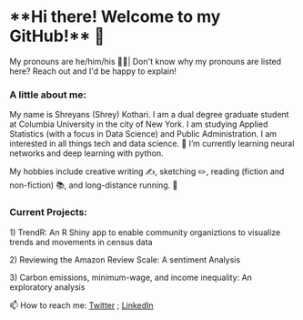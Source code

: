 <H1> **Hi there! Welcome to my GitHub!** 👋</H1>
<body>
  <p> My pronouns are he/him/his 🧍‍♂| Don't know why my pronouns are listed here? Reach out and I'd be happy to explain! </p>
<H3>A little about me: </H3>
<p>My name is Shreyans (Shrey) Kothari. I am a dual degree graduate student at Columbia University in the city of New York. I am studying Applied Statistics (with a focus in Data Science) and Public Administration. I am interested in all things tech and data science. 🌱 I’m currently learning neural networks and deep learning with python. 
</p>
<p> My hobbies include creative writing ✍️, sketching ✏️, reading (fiction and non-fiction) 📚, and long-distance running. 🏃 </p>
  <H3> Current Projects:</H3>
 <p> 
   1) TrendR: An R Shiny app to enable community organiztions to visualize trends and movements in census data </p>
  <p> 2) Reviewing the Amazon Review Scale: A sentiment Analysis </p>
 <p>  3) Carbon emissions, minimum-wage, and income inequality: An exploratory analysis </p>
   
  <h10> 📫 How to reach me: [Twitter](https://twitter.com/ShreyKo97) ; [LinkedIn](https://www.linkedin.com/in/shreyans-kothari/)
<!--
**shreyansko/shreyansko** is a ✨ _special_ ✨ repository because its `README.md` (this file) appears on your GitHub profile.

Here are some ideas to get you started:

- 🔭 I’m currently working on ...
- 🌱 I’m currently learning ...
- 👯 I’m looking to collaborate on ...
- 🤔 I’m looking for help with ...
- 💬 Ask me about ...
- 📫 How to reach me: ...
- 😄 Pronouns: ...
- ⚡ Fun fact: ...
-->
